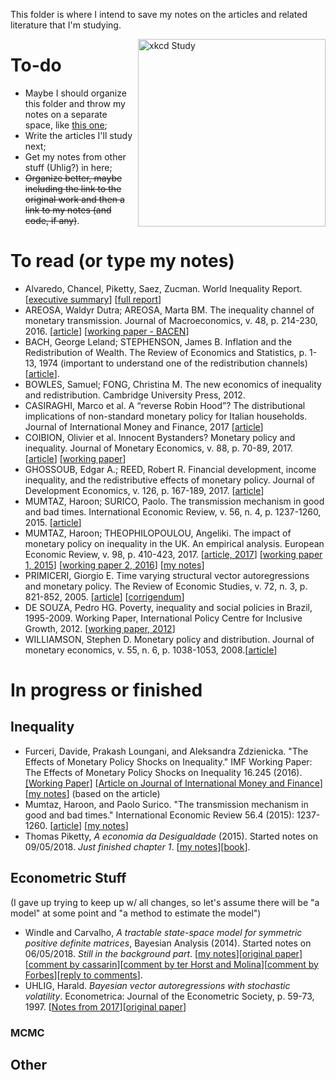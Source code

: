 This folder is where I intend to save my notes on the articles and related literature that I'm studying. 

<p align = "left">
    <img src="https://imgs.xkcd.com/comics/dubious_study.png" alt="xkcd Study" width="300" align = "right">
</p>

# To-do

* Maybe I should organize this folder and throw my notes on a separate space, like [this one](https://github.com/dennybritz/deeplearning-papernotes);
* Write the articles I'll study next;
* Get my notes from other stuff (Uhlig?) in here;
* ~~Organize better, maybe including the link to the original work and then a link to my notes (and code, if any)~~.

# To read (or type my notes)

* Alvaredo, Chancel, Piketty, Saez, Zucman. World Inequality Report. [[executive summary](http://wir2018.wid.world/files/download/wir2018-summary-english.pdf)] [[full report](http://wir2018.wid.world/files/download/wir2018-full-report-english.pdf)]
* AREOSA, Waldyr Dutra; AREOSA, Marta BM. The inequality channel of monetary transmission. Journal of Macroeconomics, v. 48, p. 214-230, 2016. [[article](https://www.sciencedirect.com/science/article/pii/S0164070416300076)] [[working paper - BACEN](https://www.bcb.gov.br/pec/wps/ingl/wps114.pdf)]
* BACH, George Leland; STEPHENSON, James B. Inflation and the Redistribution of Wealth. The Review of Economics and Statistics, p. 1-13, 1974 (important to understand one of the redistribution channels) [[article](http://www.jstor.org/stable/1927521?seq=1#page_scan_tab_contents)].
* BOWLES, Samuel; FONG, Christina M. The new economics of inequality and redistribution. Cambridge University Press, 2012.
* CASIRAGHI, Marco et al. A “reverse Robin Hood”? The distributional implications of non-standard monetary policy for Italian households. Journal of International Money and Finance, 2017 [[article](https://www.sciencedirect.com/science/article/pii/S0261560617302292)]
* COIBION, Olivier et al. Innocent Bystanders? Monetary policy and inequality. Journal of Monetary Economics, v. 88, p. 70-89, 2017. [[article](https://www.sciencedirect.com/science/article/pii/S0304393217300466)] [[working paper](http://www.nber.org/papers/w18170)]
* GHOSSOUB, Edgar A.; REED, Robert R. Financial development, income inequality, and the redistributive effects of monetary policy. Journal of Development Economics, v. 126, p. 167-189, 2017. [[article](https://www.sciencedirect.com/science/article/pii/S0304387816301195)]
* MUMTAZ, Haroon; SURICO, Paolo. The transmission mechanism in good and bad times. International Economic Review, v. 56, n. 4, p. 1237-1260, 2015. [[article](https://onlinelibrary.wiley.com/doi/full/10.1111/iere.12136)]
* MUMTAZ, Haroon; THEOPHILOPOULOU, Angeliki. The impact of monetary policy on inequality in the UK. An empirical analysis. European Economic Review, v. 98, p. 410-423, 2017. [[article, 2017](https://www.sciencedirect.com/science/article/pii/S0014292117301332)] [[working paper 1, 2015](https://editorialexpress.com/cgi-bin/conference/download.cgi?db_name=EEAMannheim2015&paper_id=1615)] [[working paper 2, 2016](http://www.econ.qmul.ac.uk/media/econ/research/workingpapers/2016/items/wp783.pdf)] [[my notes]()]
* PRIMICERI, Giorgio E. Time varying structural vector autoregressions and monetary policy. The Review of Economic Studies, v. 72, n. 3, p. 821-852, 2005. [[article](https://academic.oup.com/restud/article-abstract/72/3/821/1556589)] [[corrigendum](https://academic.oup.com/restud/article-abstract/82/4/1342/2607353)]
* DE SOUZA, Pedro HG. Poverty, inequality and social policies in Brazil, 1995-2009. Working Paper, International Policy Centre for Inclusive Growth, 2012. [[working paper, 2012](https://www.econstor.eu/handle/10419/71804)]
* WILLIAMSON, Stephen D. Monetary policy and distribution. Journal of monetary economics, v. 55, n. 6, p. 1038-1053, 2008.[[article]()]

# In progress or finished

## Inequality

* Furceri, Davide, Prakash Loungani, and Aleksandra Zdzienicka. "The Effects of Monetary Policy Shocks on Inequality." IMF Working Paper: The Effects of Monetary Policy Shocks on Inequality 16.245 (2016). [[Working Paper]]() [[Article on Journal of International Money and Finance](https://www.sciencedirect.com/science/article/pii/S0261560617302279)] [[my notes](https://github.com/aishameriane/msc-economics/blob/master/Thesis/Study/Lit%20Review/The%20effects%20of%20monetary%20policy%20shocks%20on%20inequality.md)] (based on the article)
* Mumtaz, Haroon, and Paolo Surico. "The transmission mechanism in good and bad times." International Economic Review 56.4 (2015): 1237-1260. [[article](https://onlinelibrary.wiley.com/doi/abs/10.1111/iere.12136)] [[my notes](https://github.com/aishameriane/msc-economics/blob/master/Thesis/Study/Lit%20Review/Transmission%20in%20good%20and%20bad%20times.md)]
* Thomas Piketty, _A economia da Desigualdade_ (2015). Started notes on 09/05/2018. *Just finished chapter 1*. [[my notes](https://github.com/aishameriane/msc-economics/blob/master/Thesis/Study/Lit%20Review/Economia%20da%20Desigualdade.md)][[book](https://www.amazon.com.br/economia-desigualdade-Thomas-Piketty-ebook)].

## Econometric Stuff

(I gave up trying to keep up w/ all changes, so let's assume there will be "a model" at some point and "a method to estimate the model")

- Windle and Carvalho, _A tractable state-space model for symmetric positive definite matrices_, Bayesian Analysis (2014). Started notes on 06/05/2018. *Still in the background part*. [[my notes](https://htmlpreview.github.io/?https://github.com/aishameriane/msc-economics/blob/master/Thesis/Study/Lit%20Review/Windle_e_Carvalho.html)][[original paper](https://projecteuclid.org/euclid.ba/1416579176)][[comment by cassarin](https://doi.org/10.1214/14-BA918)][[comment by ter Horst and Molina](https://projecteuclid.org/euclid.ba/1416579179)][[comment by Forbes](https://projecteuclid.org/euclid.ba/1416579178)][[reply to comments](https://projecteuclid.org/euclid.ba/1416579180)].
- UHLIG, Harald. _Bayesian vector autoregressions with stochastic volatility_. Econometrica: Journal of the Econometric Society, p. 59-73, 1997. [[Notes from 2017](https://htmlpreview.github.io/?https://github.com/aishameriane/msc-economics/blob/master/Thesis/Study/Lit%20Review/uhlig97.html)][[original paper](http://www.jstor.org/stable/2171813)]

### MCMC

## Other
